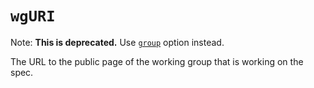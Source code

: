 # `wgURI`

Note: **This is deprecated.** Use [`group`](group) option instead.

The URL to the public page of the working group that is working on the spec.

